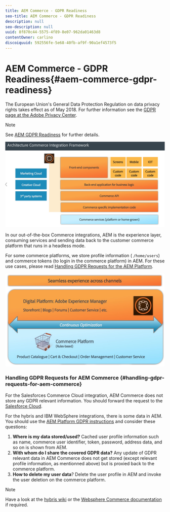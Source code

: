 ```yaml
---
title: AEM Commerce - GDPR Readiness
seo-title: AEM Commerce - GDPR Readiness
description: null
seo-description: null
uuid: 8f870c44-5575-4f89-8e07-962da01463d8
contentOwner: carlino
discoiquuid: 592556fe-5e68-40fb-af9f-90a1ef4573f5
---
```


# AEM Commerce - GDPR Readiness{#aem-commerce-gdpr-readiness}

The European Union's General Data Protection Regulation on data privacy rights takes effect as of May 2018. For further information see the [GDPR page at the Adobe Privacy Center](https://www.adobe.com/privacy/general-data-protection-regulation.html).

>[!NOTE]
>
>See [AEM GDPR Readiness](../../../managing/using/gdpr-compliance.md) for further details.

![](assets/screen_shot_2018-03-22at111606.jpg)

In our out-of-the-box Commerce integrations, AEM is the experience layer, consuming services and sending data back to the customer commerce platform that runs in a headless mode.

For some commerce platforms, we store profile information ( `/home/users`) and commerce tokens (to login in the commerce platform) in AEM. For these use cases, please read [Handling GDPR Requests for the AEM Platform](../../../sites/administering/using/handling-gdpr-requests-for-aem-platform.md).

![](assets/screen_shot_2018-03-22at111621.jpg)

### Handling GDPR Requests for AEM Commerce {#handling-gdpr-requests-for-aem-commerce}

For the Salesforces Commerce Cloud integration, AEM Commerce does not store any GDPR relevant information. You should forward the request to the [Salesforce Cloud](https://documentation.demandware.com/).

For the hybris and IBM WebSphere integrations, there is some data in AEM. You should use the [AEM Platform GDPR instructions](../../../sites/administering/using/handling-gdpr-requests-for-aem-platform.md) and consider these questions:

1. **Where is my data stored/used?** Cached user profile information such as name, commerce user identifier, token, password, address data, and so on is shown from AEM.
1. **With whom do I share the covered GDPR data?** Any update of GDPR relevant data in AEM Commerce does not get stored (except relevant profile information, as mentionned above) but is proxied back to the commerce platform.
1. **How to delete my user data**? Delete the user profile in AEM and invoke the user deletion on the commerce platform.

>[!NOTE]
>
>Have a look at the [hybris wiki](https://wiki.hybris.com/) or the [Websphere Commerce documentation](http://www-01.ibm.com/support/docview.wss?uid=swg27036450) if required.

